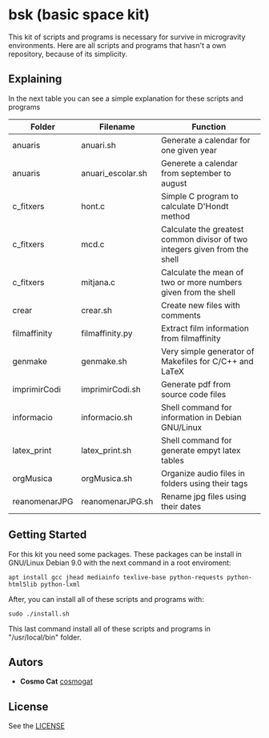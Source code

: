 # bsk (basic space kit)
This kit of scripts and programs is necessary for survive in microgravity environments. Here are all scripts and programs that hasn't a own repository, because of its simplicity.

## Explaining
In the next table you can see a simple explanation for these scripts and programs

Folder | Filename | Function
--- | --- | ---
anuaris | anuari.sh | Generate a calendar for one given year
anuaris | anuari_escolar.sh | Generete a calendar from september to august
c_fitxers | hont.c | Simple C program to calculate D'Hondt method
c_fitxers | mcd.c | Calculate the greatest common divisor of two integers given from the shell
c_fitxers | mitjana.c | Calculate the mean of two or more numbers given from the shell
crear | crear.sh | Create new files with comments
filmaffinity | filmaffinity.py | Extract film information from filmaffinity
genmake | genmake.sh | Very simple generator of Makefiles for C/C++ and LaTeX
imprimirCodi | imprimirCodi.sh | Generate pdf from source code files
informacio | informacio.sh | Shell command for information in Debian GNU/Linux
latex_print | latex_print.sh | Shell command for generate empyt latex tables
orgMusica | orgMusica.sh | Organize audio files in folders using their tags
reanomenarJPG | reanomenarJPG.sh | Rename jpg files using their dates 
## Getting Started
For this kit you need some packages. These packages can be install in GNU/Linux Debian 9.0 with the next command in a root enviroment:
```
apt install gcc jhead mediainfo texlive-base python-requests python-html5lib python-lxml 
```
After, you can install all of these scripts and programs with:
```
sudo ./install.sh
```
This last command install all of these scripts and programs in "/usr/local/bin" folder.
## Autors
* **Cosmo Cat**  [cosmogat](https://github.com/cosmogat)
## License
See the [LICENSE](LICENSE)
